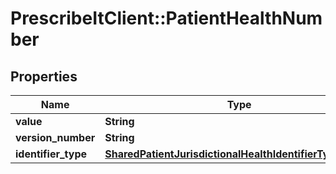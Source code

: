 # PrescribeItClient::PatientHealthNumber

## Properties
Name | Type | Description | Notes
------------ | ------------- | ------------- | -------------
**value** | **String** |  | 
**version_number** | **String** |  | [optional] 
**identifier_type** | [**SharedPatientJurisdictionalHealthIdentifierTypeHolder**](SharedPatientJurisdictionalHealthIdentifierTypeHolder.md) |  | 

